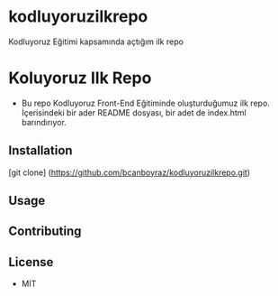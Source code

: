 # kodluyoruzilkrepo

Kodluyoruz Eğitimi kapsamında açtığım ilk repo

# Koluyoruz Ilk Repo

- Bu repo Kodluyoruz Front-End Eğitiminde oluşturduğumuz ilk repo. İçerisindeki bir ader README dosyası, bir adet de index.html barındırıyor.

## Installation

[git clone] (https://github.com/bcanboyraz/kodluyoruzilkrepo.git)

## Usage

## Contributing

## License

- MIT
